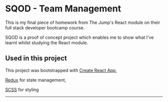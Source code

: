 # SQOD - Team Management

This is my final piece of homework from The Jump's React module on their full stack developer bootcamp course.

SQOD is a proof of concept project which enables me to show what I've learnt whilst studying the React module.

## Used in this project

This project was bootstrapped with [Create React App](https://github.com/facebook/create-react-app),

[Redux](https://redux.js.org/) for state management,

[SCSS](https://sass-lang.com/) for styling

---
